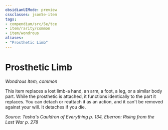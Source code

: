 ```yaml
---
obsidianUIMode: preview
cssclasses: json5e-item
tags:
- compendium/src/5e/tce
- item/rarity/common
- item/wondrous
aliases: 
- "Prosthetic Limb"
---
```

# Prosthetic Limb
*Wondrous Item, common*  


This item replaces a lost limb-a hand, an arm, a foot, a leg, or a similar body part. While the prosthetic is attached, it functions identically to the part it replaces. You can detach or reattach it as an action, and it can't be removed against your will. It detaches if you die.

*Source: Tasha's Cauldron of Everything p. 134, Eberron: Rising from the Last War p. 278*